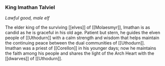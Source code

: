 ### King Imathan Talviel

_Lawful good, male elf_

The elder king of the surviving [[elves]] of [[Molaesmyr]], Imathan is as candid as he is graceful in his old age. Patient but stern, he guides the elven people of [[Uthodurn]] with a calm strength and wisdom that helps maintain the continuing peace between the dual communities of [[Uthodurn]]. Imathan was a priest of [[Corellon]] in his younger days; now he maintains the faith among his people and shares the light of the Arch Heart with the [[dwarves]] of [[Uthodurn]].